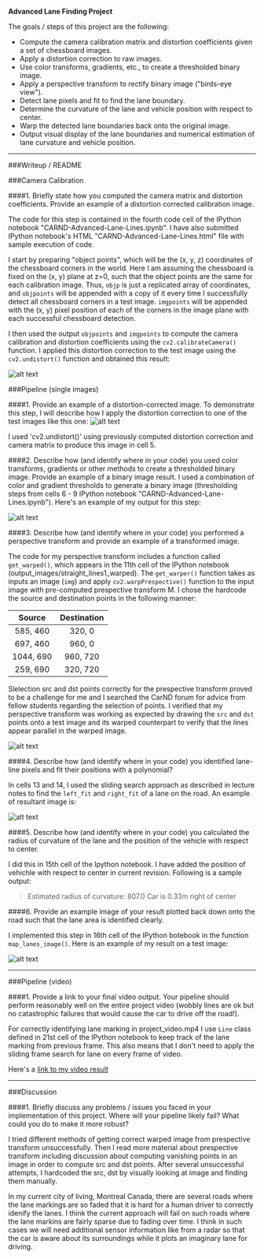 **Advanced Lane Finding Project**

The goals / steps of this project are the following:

* Compute the camera calibration matrix and distortion coefficients given a set of chessboard images.
* Apply a distortion correction to raw images.
* Use color transforms, gradients, etc., to create a thresholded binary image.
* Apply a perspective transform to rectify binary image ("birds-eye view").
* Detect lane pixels and fit to find the lane boundary.
* Determine the curvature of the lane and vehicle position with respect to center.
* Warp the detected lane boundaries back onto the original image.
* Output visual display of the lane boundaries and numerical estimation of lane curvature and vehicle position.

[//]: # (Image References)

[image1]: ./output_images/calibration2_undistorted.jpg "Undistorted"
[image2]: ./output_images/straight_lines_undist.jpg "Road Transformed"
[image3]: ./output_images/test6_channel_RS_binary.jpg "Binary Example"
[image4]: ./output_images/straight_lines1_warped.jpg "Warp Example"
[image5]: ./output_images/straight_lines1.jpg "Fit Visual"
[image6]: ./output_images/test6.jpg "Output"
[video1]: ./result_video.mp4 "Video"

---
###Writeup / README

###Camera Calibration

####1. Briefly state how you computed the camera matrix and distortion coefficients. Provide an example of a distortion corrected calibration image.

The code for this step is contained in the fourth code cell of the IPython notebook "CARND-Advanced-Lane-Lines.ipynb". I have also submitted IPython notebook's HTML "CARND-Advanced-Lane-Lines.html" file with sample execution of code.

I start by preparing "object points", which will be the (x, y, z) coordinates of the chessboard corners in the world. Here I am assuming the chessboard is fixed on the (x, y) plane at z=0, such that the object points are the same for each calibration image.  Thus, `objp` is just a replicated array of coordinates, and `objpoints` will be appended with a copy of it every time I successfully detect all chessboard corners in a test image.  `imgpoints` will be appended with the (x, y) pixel position of each of the corners in the image plane with each successful chessboard detection.  

I then used the output `objpoints` and `imgpoints` to compute the camera calibration and distortion coefficients using the `cv2.calibrateCamera()` function.  I applied this distortion correction to the test image using the `cv2.undistort()` function and obtained this result: 

![alt text][image1]

###Pipeline (single images)

####1. Provide an example of a distortion-corrected image.
To demonstrate this step, I will describe how I apply the distortion correction to one of the test images like this one:
![alt text][image2]

I used 'cv2.undistort()' using previously computed distortion correction and camera matrix to produce this image in cell 5.

####2. Describe how (and identify where in your code) you used color transforms, gradients or other methods to create a thresholded binary image.  Provide an example of a binary image result.
I used a combination of color and gradient thresholds to generate a binary image (thresholding steps from cells 6 - 9 IPython notebook "CARND-Advanced-Lane-Lines.ipynb").  Here's an example of my output for this step:

![alt text][image3]

####3. Describe how (and identify where in your code) you performed a perspective transform and provide an example of a transformed image.

The code for my perspective transform includes a function called `get_warped()`, which appears in the 11th cell of the IPython notebook  (output_images/straight_lines1_warped).  The `get_warper()` function takes as inputs an image (`img`) and apply `cv2.warpPrespective()` function to the input image with pre-computed prespective transform M.  I chose the hardcode the source and destination points in the following manner:

| Source        | Destination   | 
|:-------------:|:-------------:| 
| 585, 460      | 320, 0        | 
| 697, 460      | 960, 0        |
| 1044, 690     | 960, 720      |
| 259, 690      | 320, 720      |

Slelection src and dst points correctly for the prespective transform proved to be a challenge for me and I searched the CarND forum for advice from fellow students regarding the selection of points. I verified that my perspective transform was working as expected by drawing the `src` and `dst` points onto a test image and its warped counterpart to verify that the lines appear parallel in the warped image.

![alt text][image4]

####4. Describe how (and identify where in your code) you identified lane-line pixels and fit their positions with a polynomial?

In cells 13 and 14, I used the sliding search approach as described in lecture notes to find the `left_fit` and `right_fit` of a lane on the road. An example of resultant image is:

![alt text][image5]

####5. Describe how (and identify where in your code) you calculated the radius of curvature of the lane and the position of the vehicle with respect to center.

I did this in 15th cell of the Ipython notebook. I have added the position of vehichle with respect to center in current revision. Following is a sample output:

> Estimated radius of curvature: 807.0
> Car is 0.33m right of center

####6. Provide an example image of your result plotted back down onto the road such that the lane area is identified clearly.

I implemented this step in 16th cell of the IPython botebook in the function `map_lanes_image()`.  Here is an example of my result on a test image:

![alt text][image6]

---

###Pipeline (video)

####1. Provide a link to your final video output.  Your pipeline should perform reasonably well on the entire project video (wobbly lines are ok but no catastrophic failures that would cause the car to drive off the road!).

For correctly identifying lane marking in project_video.mp4 I use `Line` class defined in  21st cell of the IPython notebook to keep track of the lane marking from previous frame. This also means that I don't need to apply the sliding frame search for lane on every frame of video.

Here's a [link to my video result](./result_video.mp4)

---

###Discussion

####1. Briefly discuss any problems / issues you faced in your implementation of this project.  Where will your pipeline likely fail?  What could you do to make it more robust?

I tried different methods of getting correct warped image from prespective transform unsuccessfully. Then I read more material about prespective transform including discussion about computing vanishing points in an image in order to compute src and dst points. After several unsuccessful attempts, I hardcoded the src, dst by visually looking at image and finding them manually.

In my current city of living, Montreal Canada, there are several roads where the lane markings are so faded that it is hard for a human driver to correctly idenify the lanes. I think the current approach will fail on such roads where the lane markins are fairly sparse due to fading over time. I think in such cases we will need additional sensor information like from a radar so that the car is aware about its surroundings while it plots an imaginary lane for driving.
